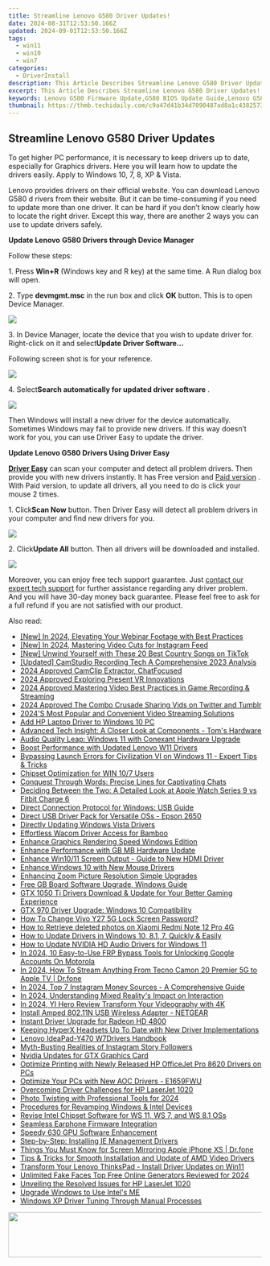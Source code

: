 ```yaml
---
title: Streamline Lenovo G580 Driver Updates!
date: 2024-08-31T12:53:50.166Z
updated: 2024-09-01T12:53:50.166Z
tags:
  - win11
  - win10
  - win7
categories:
  - DriverInstall
description: This Article Describes Streamline Lenovo G580 Driver Updates!
excerpt: This Article Describes Streamline Lenovo G580 Driver Updates!
keywords: Lenovo G580 Firmware Update,G580 BIOS Update Guide,Lenovo G580 Driver Support,G580 Wireless Update Tutorial,Lenovo G580 Software Updates,Efficient Lenovo G580 Driver Update Methods,G580 Optimal Firmware Upgrade Strategy
thumbnail: https://thmb.techidaily.com/c9a47d41b34d7090487ad8a1c43825738349119fb1ee83a9d9a5c2d8f590e22f.jpg
---
```


## Streamline Lenovo G580 Driver Updates

 To get higher PC performance, it is necessary to keep drivers up to date, especially for Graphics drivers. Here you will learn how to update the drivers easily. Apply to Windows 10, 7, 8, XP & Vista.
  
 Lenovo provides drivers on their official website. You can download Lenovo G580 d  rivers from their website. But it can be time-consuming if you need to update more than one driver. It can be hard if you don’t know clearly how to locate the right driver. Except this way, there are another 2 ways you can use to update drivers safely.
  
**Update Lenovo** **G580 Drivers through Device Manager**
  
Follow these steps:
  
1\. Press **Win+R**  (Windows key and R key) at the same time. A Run dialog box will open.
  
2\. Type **devmgmt.msc** in the run box and click **OK** button. This is to open Device Manager.
  
![](https://images.drivereasy.com/wp-content/uploads/2016/11/img_582abbc236e36.png)
  
 3\. In Device Manager, locate the device that you wish to update driver for. Right-click on it and select**Update Driver Software…**
  
 Following screen shot is for your reference.  
  
![](https://images.drivereasy.com/wp-content/uploads/2016/11/img_582abcf63195c.png)
  
 4\. Select**Search automatically for updated driver software** .  
  
![](https://images.drivereasy.com/wp-content/uploads/2016/11/img_582abd1f2b9b3.png)
  
 Then Windows will install a new driver for the device automatically. Sometimes Windows may fail to provide new drivers. If this way doesn’t work for you, you can use Driver Easy to update the driver.  
  
**Update Lenovo G580 Drivers Using Driver Easy**
  
**[Driver Easy](https://tools.techidaily.com/drivereasy/download/)**  can scan your computer and detect all problem drivers. Then provide you with new drivers instantly. It has Free version and [Paid version](https://tools.techidaily.com/drivereasy/download/) . With Paid version, to update all drivers, all you need to do is click your mouse 2 times.

 1\. Click**Scan Now** button. Then Driver Easy will detect all problem drivers in your computer and find new drivers for you.  
  
![](https://images.drivereasy.com/wp-content/uploads/2017/04/img_58fd97f65d0dd.png)

 2\. Click**Update All** button. Then all drivers will be downloaded and installed.  
  
![](https://images.drivereasy.com/wp-content/uploads/2017/04/img_58fd980083557.jpg)

 Moreover, you can enjoy free tech support guarantee. Just [contact our expert tech support](https://tools.techidaily.com/drivereasy/download/) for further assistance regarding any driver problem. And you will have 30-day money back guarantee. Please feel free to ask for a full refund if you are not satisfied with our product.

<ins class="adsbygoogle"
     style="display:block"
     data-ad-format="autorelaxed"
     data-ad-client="ca-pub-7571918770474297"
     data-ad-slot="1223367746"></ins>



<ins class="adsbygoogle"
     style="display:block"
     data-ad-client="ca-pub-7571918770474297"
     data-ad-slot="8358498916"
     data-ad-format="auto"
     data-full-width-responsive="true"></ins>





<span class="atpl-alsoreadstyle">Also read:</span>
<div><ul>
<li><a href="https://screen-video-capture.techidaily.com/new-in-2024-elevating-your-webinar-footage-with-best-practices/"><u>[New] In 2024, Elevating Your Webinar Footage with Best Practices</u></a></li>
<li><a href="https://instagram-clips.techidaily.com/new-in-2024-mastering-video-cuts-for-instagram-feed/"><u>[New] In 2024, Mastering Video Cuts for Instagram Feed</u></a></li>
<li><a href="https://tiktok-video-files.techidaily.com/new-unwind-yourself-with-these-20-best-country-songs-on-tiktok/"><u>[New] Unwind Yourself with These 20 Best Country Songs on TikTok</u></a></li>
<li><a href="https://visual-screen-recording.techidaily.com/updated-camstudio-recording-tech-a-comprehensive-2023-analysis/"><u>[Updated] CamStudio Recording Tech  A Comprehensive 2023 Analysis</u></a></li>
<li><a href="https://facebook-video-recording.techidaily.com/2024-approved-camclip-extractor-chatfocused/"><u>2024 Approved  CamClip Extractor, ChatFocused</u></a></li>
<li><a href="https://some-knowledge.techidaily.com/2024-approved-exploring-present-vr-innovations/"><u>2024 Approved  Exploring Present VR Innovations</u></a></li>
<li><a href="https://remote-screen-capture.techidaily.com/2024-approved-mastering-video-best-practices-in-game-recording-and-streaming/"><u>2024 Approved  Mastering Video  Best Practices in Game Recording & Streaming</u></a></li>
<li><a href="https://twitter-videos.techidaily.com/2024-approved-the-combo-crusade-sharing-vids-on-twitter-and-tumblr/"><u>2024 Approved  The Combo Crusade  Sharing Vids on Twitter and Tumblr</u></a></li>
<li><a href="https://buynow-info.techidaily.com/2024s-most-popular-and-convenient-video-streaming-solutions/"><u>2024'S Most Popular and Convenient Video Streaming Solutions</u></a></li>
<li><a href="https://driver-install.techidaily.com/add-hp-laptop-driver-to-windows-10-pc/"><u>Add HP Laptop Driver to Windows 10 PC</u></a></li>
<li><a href="https://hardware-tips.techidaily.com/advanced-tech-insight-a-closer-look-at-components-toms-hardware/"><u>Advanced Tech Insight: A Closer Look at Components - Tom's Hardware</u></a></li>
<li><a href="https://driver-install.techidaily.com/audio-quality-leap-windows-11-with-conexant-hardware-upgrade/"><u>Audio Quality Leap: Windows 11 with Conexant Hardware Upgrade</u></a></li>
<li><a href="https://driver-install.techidaily.com/boost-performance-with-updated-lenovo-w11-drivers/"><u>Boost Performance with Updated Lenovo W11 Drivers</u></a></li>
<li><a href="https://ai-driven-video-production.techidaily.com/bypassing-launch-errors-for-civilization-vi-on-windows-11-expert-tips-and-tricks/"><u>Bypassing Launch Errors for Civilization VI on Windows 11 - Expert Tips & Tricks</u></a></li>
<li><a href="https://driver-install.techidaily.com/chipset-optimization-for-win-107-users/"><u>Chipset Optimization for WIN 10/7 Users</u></a></li>
<li><a href="https://mondly-stories.techidaily.com/conquest-through-words-precise-lines-for-captivating-chats/"><u>Conquest Through Words: Precise Lines for Captivating Chats</u></a></li>
<li><a href="https://buynow-reviews.techidaily.com/deciding-between-the-two-a-detailed-look-at-apple-watch-series-9-vs-fitbit-charge-6/"><u>Deciding Between the Two: A Detailed Look at Apple Watch Series 9 vs Fitbit Charge 6</u></a></li>
<li><a href="https://driver-install.techidaily.com/direct-connection-protocol-for-windows-usb-guide/"><u>Direct Connection Protocol for Windows: USB Guide</u></a></li>
<li><a href="https://driver-install.techidaily.com/direct-usb-driver-pack-for-versatile-oss-epson-2650/"><u>Direct USB Driver Pack for Versatile OSs - Epson 2650</u></a></li>
<li><a href="https://driver-install.techidaily.com/directly-updating-windows-vista-drivers/"><u>Directly Updating Windows Vista Drivers</u></a></li>
<li><a href="https://driver-install.techidaily.com/effortless-wacom-driver-access-for-bamboo/"><u>Effortless Wacom Driver Access for Bamboo</u></a></li>
<li><a href="https://driver-install.techidaily.com/enhance-graphics-rendering-speed-windows-edition/"><u>Enhance Graphics Rendering Speed Windows Edition</u></a></li>
<li><a href="https://driver-install.techidaily.com/enhance-performance-with-gb-mb-hardware-update/"><u>Enhance Performance with GB MB Hardware Update</u></a></li>
<li><a href="https://driver-install.techidaily.com/enhance-win1011-screen-output-guide-to-new-hdmi-driver/"><u>Enhance Win10/11 Screen Output - Guide to New HDMI Driver</u></a></li>
<li><a href="https://driver-install.techidaily.com/enhance-windows-10-with-new-mouse-drivers/"><u>Enhance Windows 10 with New Mouse Drivers</u></a></li>
<li><a href="https://extra-resources.techidaily.com/enhancing-zoom-picture-resolution-simple-upgrades/"><u>Enhancing Zoom Picture Resolution  Simple Upgrades</u></a></li>
<li><a href="https://driver-install.techidaily.com/free-gb-board-software-upgrade-windows-guide/"><u>Free GB Board Software Upgrade, Windows Guide</u></a></li>
<li><a href="https://driver-install.techidaily.com/gtx-1050-ti-drivers-download-and-update-for-your-better-gaming-experience/"><u>GTX 1050 Ti Drivers Download & Update for Your Better Gaming Experience</u></a></li>
<li><a href="https://driver-install.techidaily.com/gtx-970-driver-upgrade-windows-10-compatibility/"><u>GTX 970 Driver Upgrade: Windows 10 Compatibility</u></a></li>
<li><a href="https://android-unlock.techidaily.com/how-to-change-vivo-y27-5g-lock-screen-password-by-drfone-android/"><u>How To Change Vivo Y27 5G Lock Screen Password?</u></a></li>
<li><a href="https://blog-min.techidaily.com/how-to-retrieve-deleted-photos-on-xiaomi-redmi-note-12-pro-4g-by-stellar-photo-recovery-android-mobile-photo-recover/"><u>How to Retrieve  deleted photos on Xiaomi Redmi Note 12 Pro 4G</u></a></li>
<li><a href="https://driver-install.techidaily.com/1720062890212-how-to-update-drivers-in-windows-10-81-7-quickly-and-easily/"><u>How to Update Drivers in Windows 10, 8.1, 7. Quickly & Easily</u></a></li>
<li><a href="https://driver-install.techidaily.com/how-to-update-nvidia-hd-audio-drivers-for-windows-11/"><u>How to Update NVIDIA HD Audio Drivers for Windows 11</u></a></li>
<li><a href="https://android-unlock.techidaily.com/in-2024-10-easy-to-use-frp-bypass-tools-for-unlocking-google-accounts-on-motorola-by-drfone-android/"><u>In 2024, 10 Easy-to-Use FRP Bypass Tools for Unlocking Google Accounts On Motorola</u></a></li>
<li><a href="https://screen-mirror.techidaily.com/in-2024-how-to-stream-anything-from-tecno-camon-20-premier-5g-to-apple-tv-drfone-by-drfone-android/"><u>In 2024, How To Stream Anything From Tecno Camon 20 Premier 5G to Apple TV | Dr.fone</u></a></li>
<li><a href="https://instagram-videos.techidaily.com/in-2024-top-7-instagram-money-sources-a-comprehensive-guide/"><u>In 2024, Top 7 Instagram Money Sources - A Comprehensive Guide</u></a></li>
<li><a href="https://some-skills.techidaily.com/in-2024-understanding-mixed-realitys-impact-on-interaction/"><u>In 2024, Understanding Mixed Reality's Impact on Interaction</u></a></li>
<li><a href="https://fox-boxes.techidaily.com/in-2024-yi-hero-review-transform-your-videography-with-4k/"><u>In 2024, YI Hero Review  Transform Your Videography with 4K</u></a></li>
<li><a href="https://driver-install.techidaily.com/install-amped-80211n-usb-wireless-adapter-netgear/"><u>Install Amped 802.11N USB Wireless Adapter - NETGEAR</u></a></li>
<li><a href="https://driver-install.techidaily.com/instant-driver-upgrade-for-radeon-hd-4800/"><u>Instant Driver Upgrade for Radeon HD 4800</u></a></li>
<li><a href="https://driver-install.techidaily.com/keeping-hyperx-headsets-up-to-date-with-new-driver-implementations/"><u>Keeping HyperX Headsets Up To Date with New Driver Implementations</u></a></li>
<li><a href="https://driver-install.techidaily.com/lenovo-ideapad-y470-w7drivers-handbook/"><u>Lenovo IdeaPad-Y470 W7Drivers Handbook</u></a></li>
<li><a href="https://instagram-video-recordings.techidaily.com/myth-busting-realities-of-instagram-story-followers/"><u>Myth-Busting  Realities of Instagram Story Followers</u></a></li>
<li><a href="https://driver-install.techidaily.com/nvidia-updates-for-gtx-graphics-card/"><u>Nvidia Updates for GTX Graphics Card</u></a></li>
<li><a href="https://driver-install.techidaily.com/optimize-printing-with-newly-released-hp-officejet-pro-8620-drivers-on-pcs/"><u>Optimize Printing with Newly Released HP OfficeJet Pro 8620 Drivers on PCs</u></a></li>
<li><a href="https://driver-install.techidaily.com/optimize-your-pcs-with-new-aoc-drivers-e1659fwu/"><u>Optimize Your PCs with New AOC Drivers - E1659FWU</u></a></li>
<li><a href="https://driver-install.techidaily.com/overcoming-driver-challenges-for-hp-laserjet-1020/"><u>Overcoming Driver Challenges for HP LaserJet 1020</u></a></li>
<li><a href="https://extra-guidance.techidaily.com/photo-twisting-with-professional-tools-for-2024/"><u>Photo Twisting with Professional Tools for 2024</u></a></li>
<li><a href="https://driver-install.techidaily.com/procedures-for-revamping-windows-and-intel-devices/"><u>Procedures for Revamping Windows & Intel Devices</u></a></li>
<li><a href="https://driver-install.techidaily.com/revise-intel-chipset-software-for-ws-11-ws-7-and-ws-81-oss/"><u>Revise Intel Chipset Software for WS 11, WS 7, and WS 8.1 OSs</u></a></li>
<li><a href="https://driver-install.techidaily.com/seamless-earphone-firmware-integration/"><u>Seamless Earphone Firmware Integration</u></a></li>
<li><a href="https://driver-install.techidaily.com/speedy-630-gpu-software-enhancement/"><u>Speedy 630 GPU Software Enhancement</u></a></li>
<li><a href="https://driver-install.techidaily.com/step-by-step-installing-ie-management-drivers/"><u>Step-by-Step: Installing IE Management Drivers</u></a></li>
<li><a href="https://screen-mirror.techidaily.com/things-you-must-know-for-screen-mirroring-apple-iphone-xs-drfone-by-drfone-ios/"><u>Things You Must Know for Screen Mirroring Apple iPhone XS | Dr.fone</u></a></li>
<li><a href="https://driver-install.techidaily.com/tips-and-tricks-for-smooth-installation-and-update-of-amd-video-drivers/"><u>Tips & Tricks for Smooth Installation and Update of AMD Video Drivers</u></a></li>
<li><a href="https://driver-install.techidaily.com/transform-your-lenovo-thinkspad-install-driver-updates-on-win11/"><u>Transform Your Lenovo ThinksPad - Install Driver Updates on Win11</u></a></li>
<li><a href="https://video-content-creator.techidaily.com/unlimited-fake-faces-top-free-online-generators-reviewed-for-2024/"><u>Unlimited Fake Faces Top Free Online Generators Reviewed for 2024</u></a></li>
<li><a href="https://driver-install.techidaily.com/unveiling-the-resolved-issues-for-hp-laserjet-1020/"><u>Unveiling the Resolved Issues for HP LaserJet 1020</u></a></li>
<li><a href="https://driver-install.techidaily.com/upgrade-windows-to-use-intels-me/"><u>Upgrade Windows to Use Intel's ME</u></a></li>
<li><a href="https://driver-install.techidaily.com/windows-xp-driver-tuning-through-manual-processes/"><u>Windows XP Driver Tuning Through Manual Processes</u></a></li>
</ul></div>

<!-- affiliate ads begin -->
<a href="https://natural-cycles.sjv.io/c/5597632/2072200/17885" target="_top" id="2072200"><img src="//a.impactradius-go.com/display-ad/17885-2072200" border="0" alt="" width="728" height="90"/></a><img height="0" width="0" src="https://imp.pxf.io/i/5597632/2072200/17885" style="position:absolute;visibility:hidden;" border="0" />
<!-- affiliate ads end -->